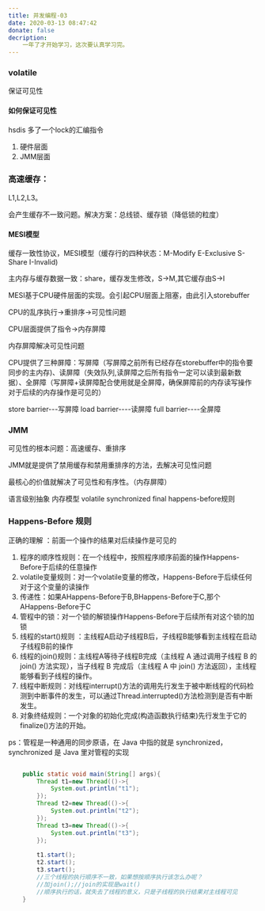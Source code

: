```yaml
---
title: 并发编程-03
date: 2020-03-13 08:47:42
donate: false
decription: 
	一年了才开始学习，这次要认真学习完。
---
```


### volatile

保证可见性

#### 如何保证可见性
hsdis
多了一个lock的汇编指令

1. 硬件层面
2. JMM层面

### 高速缓存：
L1,L2,L3。

会产生缓存不一致问题。解决方案：总线锁、缓存锁（降低锁的粒度）

#### MESI模型

缓存一致性协议，MESI模型（缓存行的四种状态：M-Modify  E-Exclusive S-Share I-Invalid)

主内存与缓存数据一致：share，缓存发生修改，S->M,其它缓存由S->I



MESI基于CPU硬件层面的实现。会引起CPU层面上阻塞，由此引入storebuffer

CPU的乱序执行->重排序->可见性问题

CPU层面提供了指令->内存屏障

内存屏障解决可见性问题

CPU提供了三种屏障：写屏障（写屏障之前所有已经存在storebuffer中的指令要同步的主内存)、读屏障（失效队列,读屏障之后所有指令一定可以读到最新数据）、全屏障（写屏障+读屏障配合使用就是全屏障，确保屏障前的内存读写操作对于后续的内存操作是可见的）

store barrier---写屏障
load barrier----读屏障
full barrier----全屏障




### JMM
可见性的根本问题：高速缓存、重排序

JMM就是提供了禁用缓存和禁用重排序的方法，去解决可见性问题

最核心的价值就解决了可见性和有序性。（内存屏障）

语言级别抽象 内存模型
volatile synchronized final happens-before规则


### Happens-Before 规则
正确的理解 ：前面一个操作的结果对后续操作是可见的

1. 程序的顺序性规则：在一个线程中，按照程序顺序前面的操作Happens-Before于后续的任意操作
2. volatile变量规则：对一个volatile变量的修改，Happens-Before于后续任何对于这个变量的读操作
3. 传递性：如果AHappens-Before于B,BHappens-Before于C,那个AHappens-Before于C
4. 管程中的锁：对一个锁的解锁操作Happens-Before于后续所有对这个锁的加锁
5. 线程的start()规则 ：主线程A启动子线程B后，子线程B能够看到主线程在启动子线程B前的操作
6. 线程的join()规则：主线程A等待子线程B完成（主线程 A 通过调用子线程 B 的 join() 方法实现），当子线程 B 完成后（主线程 A 中 join() 方法返回），主线程能够看到子线程的操作。
7. 线程中断规则：对线程interrupt()方法的调用先行发生于被中断线程的代码检测到中断事件的发生，可以通过Thread.interrupted()方法检测到是否有中断发生。
8. 对象终结规则：一个对象的初始化完成(构造函数执行结束)先行发生于它的finalize()方法的开始。

ps：管程是一种通用的同步原语，在 Java 中指的就是 synchronized，synchronized 是 Java 里对管程的实现


```java

	public static void main(String[] args){
		Thread t1=new Thread(()->{
			System.out.println("t1");
		});
		Thread t2=new Thread(()->{
			System.out.println("t2");
		});
		Thread t3=new Thread(()->{
			System.out.println("t3");
		});
		
		t1.start();
		t2.start();
		t3.start();
		//三个线程的执行顺序不一致，如果想按顺序执行该怎么办呢？
		//加join();//join的实现是wait()
		//顺序执行的话，就失去了线程的意义，只是子线程的执行结果对主线程可见
	}


```

